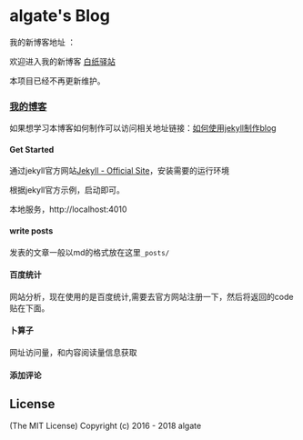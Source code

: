 # algate's Blog

我的新博客地址 ：

欢迎进入我的新博客 [白纸驿站](https://algate.gitlab.io)

本项目已经不再更新维护。
### [我的博客](https://algate.github.io/)

如果想学习本博客如何制作可以访问相关地址链接：[如何使用jekyll制作blog](https://algate.gitlab.io/2017/06/25/Jekyll%E6%90%AD%E5%BB%BA%E5%B1%9E%E4%BA%8E%E4%BD%A0%E8%87%AA%E5%B7%B1%E7%9A%84blog/)



#### Get Started

通过jekyll官方网站[Jekyll - Official Site](http://jekyllrb.com/)，安装需要的运行环境

根据jekyll官方示例，启动即可。


本地服务，http://localhost:4010


#### write posts

发表的文章一般以md的格式放在这里`_posts/`


#### 百度统计

网站分析，现在使用的是百度统计,需要去官方网站注册一下，然后将返回的code贴在下面。

#### 卜算子

网址访问量，和内容阅读量信息获取

#### 添加评论

## License
(The MIT License) Copyright (c) 2016 - 2018 algate
